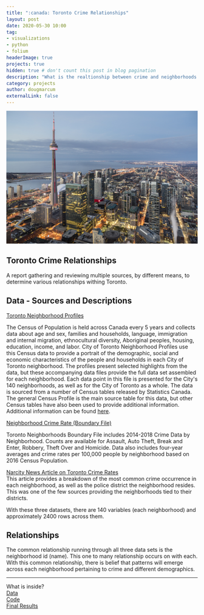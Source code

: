 ```yaml
---
title: ":canada: Toronto Crime Relationships"
layout: post
date: 2020-05-30 10:00
tag: 
- visualizations
- python
- folium
headerImage: true
projects: true
hidden: true # don't count this post in blog pagination
description: "What is the realtionship between crime and neighborhoods in Toronto"
category: projects
author: dougmarcum
externalLink: false
---
```


![Screenshot](/assets/images/toronto.jpg)

## Toronto Crime Relationships   

A report gathering and reviewing multiple sources, by different means, to determine various relationships withing Toronto.  

## Data - Sources and Descriptions  

[Toronto Neighborhood Profiles](https://open.toronto.ca/dataset/neighbourhood-profiles/)  

The Census of Population is held across Canada every 5 years and collects data about age and sex, families and households, language, immigration and internal 
migration, ethnocultural diversity, Aboriginal peoples, housing, education, income, and labor. City of Toronto Neighborhood Profiles use this Census data to 
provide a portrait of the demographic, social and economic characteristics of the people and households in each City of Toronto neighborhood. The profiles present 
selected highlights from the data, but these accompanying data files provide the full data set assembled for each neighborhood. Each data point in this file is 
presented for the City's 140 neighborhoods, as well as for the City of Toronto as a whole. The data is sourced from a number of Census tables released by 
Statistics Canada. The general Census Profile is the main source table for this data, but other Census tables have also been used to provide additional information.
Additional information can be found [here](https://www.toronto.ca/city-government/data-research-maps/neighbourhoods-communities/neighbourhood-profiles/).  

[Neighborhood Crime Rate (Boundary File)](https://data.torontopolice.on.ca/datasets/af500b5abb7240399853b35a2362d0c0_0?geometry=-80.685%2C43.542%2C-78.072%2C43.890)  

Toronto Neighborhoods Boundary File includes 2014-2018 Crime Data by Neighborhood. Counts are available for Assault, Auto Theft, Break and Enter, Robbery, Theft Over
and Homicide. Data also includes four-year averages and crime rates per 100,000 people by neighborhood based on 2016 Census Population.  

[Narcity News Article on Toronto Crime Rates](https://www.narcity.com/ca/on/toronto/news/toronto-neighbourhoods-ranked-by-how-dangerous-they-are-right-now-based-on-2018-crime-rates)  
This article provides a breakdown of the most common crime occurrence in each neighborhood, as well as the police district the neighborhood resides. This was one
of the few sources providing the neighborhoods tied to their districts.  

With these three datasets, there are 140 variables (each neighborhood) and approximately 2400 rows across them.  

## Relationships

The common relationship running through all three data sets is the neighborhood id (name). This one to many relationship occurs on with each. With this common
relationship, there is belief that patterns will emerge across each neighborhood pertaining to crime and different demographics.  

---

What is inside?  
[Data](https://github.com/MarcumDoug/Toronto_Crime_Relationships/tree/master/Data)  
[Code](https://github.com/MarcumDoug/Toronto_Crime_Relationships/tree/master/Code)   
[Final Results](https://github.com/MarcumDoug/Toronto_Crime_Relationships/blob/master/Code/Marcum_Doug_Milestone_5.ipynb)
